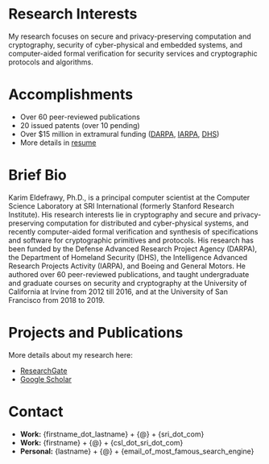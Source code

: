 # Research Interests
My research focuses on secure and privacy-preserving computation and cryptography, security of cyber-physical and embedded systems, and computer-aided formal verification for security services and cryptographic protocols and algorithms.  



# Accomplishments
* Over 60 peer-reviewed publications
* 20 issued patents (over 10 pending)
* Over $15 million in extramural funding ([DARPA](https://www.darpa.mil/), [IARPA](https://www.iarpa.gov/), [DHS](https://www.dhs.gov/science-and-technology))
* More details in [resume](https://keldefrawy.github.io/resume.pdf)

# Brief Bio
Karim Eldefrawy, Ph.D., is a principal computer scientist at the Computer Science Laboratory at SRI International (formerly Stanford Research Institute). His research interests lie in cryptography and secure and privacy-preserving computation for distributed and cyber-physical systems, and recently computer-aided formal verification and synthesis of specifications and software for cryptographic primitives and protocols. His research has been funded by the Defense Advanced Research Project Agency (DARPA), the Department of Homeland Security (DHS), the Intelligence Advanced Research Projects Activity (IARPA), and Boeing and General Motors. He authored over 60 peer-reviewed publications, and taught undergraduate and graduate courses on security and cryptography at the University of California at Irvine from 2012 till 2016, and at the University of San Francisco from 2018 to 2019.


# Projects and Publications
More details about my research here:
* [ResearchGate](http://bit.ly/37tOPHZ)  
* [Google Scholar](http://bit.ly/2KIZaWF)


# Contact
* **Work:** {firstname_dot_lastname} + {@} + {sri_dot_com}
* **Work:** {firstname} + {@} + {csl_dot_sri_dot_com}
* **Personal:** {lastname} + {@} + {email_of_most_famous_search_engine}





